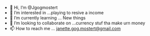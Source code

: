 - 👋 Hi, I’m @Jgogmostert
- 👀 I’m interested in ...playing to resive a income
- 🌱 I’m currently learning ... New things
- 💞️ I’m looking to collaborate on ...currency stuf tha make urn money
- 📫 How to reach me ... janette.gog.mostert@gmail.com

<!---
Jgogmostert/Jgogmostert is a ✨ special ✨ repository because its `README.md` (this file) appears on your GitHub profile.
You can click the Preview link to take a look at your changes.
--->
